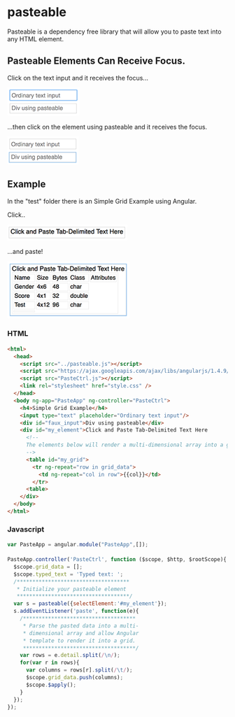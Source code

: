 # pasteable
Pasteable is a dependency free library that will allow you to paste text into any HTML element.
## Pasteable Elements Can Receive Focus.
Click on the text input and it receives the focus...

![Ordinary Text Input](https://raw.githubusercontent.com/kathan/pasteable/master/img/ordinary_text_input.png)

...then click on the element using pasteable and it receives the focus.

![Div using pasteable](https://raw.githubusercontent.com/kathan/pasteable/master/img/div_using_pasteable.png)

## Example
In the "test" folder there is an Simple Grid Example using Angular.

Click..

![Click and paste](https://raw.githubusercontent.com/kathan/pasteable/master/img/click_and_paste.png)

...and paste!

![Click and paste](https://raw.githubusercontent.com/kathan/pasteable/master/img/pasted_data.png)

### HTML
```html
<html>
  <head>
    <script src="../pasteable.js"></script>
    <script src="https://ajax.googleapis.com/ajax/libs/angularjs/1.4.9/angular.min.js"></script>
    <script src="PasteCtrl.js"></script>
    <link rel="stylesheet" href="style.css" />
  </head>
  <body ng-app="PasteApp" ng-controller="PasteCtrl">
    <h4>Simple Grid Example</h4>
    <input type="text" placeholder="Ordinary text input"/>
    <div id="faux_input">Div using pasteable</div>
    <div id="my_element">Click and Paste Tab-Delimited Text Here
      <!--
      The elements below will render a multi-dimensional array into a grid
      -->
      <table id="my_grid">
        <tr ng-repeat="row in grid_data">
          <td ng-repeat="col in row">{{col}}</td>
        </tr>
      <table>
    </div>
  </body>
</html>
```
### Javascript
```javascript
var PasteApp = angular.module("PasteApp",[]);

PasteApp.controller('PasteCtrl', function ($scope, $http, $rootScope){
  $scope.grid_data = [];
  $scope.typed_text = 'Typed text: ';
  /************************************
   * Initialize your pasteable element
   ************************************/
  var s = pasteable({selectElement:'#my_element'});
  s.addEventListener('paste', function(e){
    /************************************
     * Parse the pasted data into a multi-
     * dimensional array and allow Angular
     * template to render it into a grid.
     ************************************/
    var rows = e.detail.split(/\n/);
    for(var r in rows){
      var columns = rows[r].split(/\t/);
      $scope.grid_data.push(columns);
      $scope.$apply();
    }
  });
});
```
